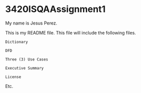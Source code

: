 # 3420ISQAAssignment1

My name is Jesus Perez.

This is my README file.  This file will include the following files.

	Dictionary

	DFD
	
	Three (3) Use Cases

	Executive Summary
	
	License
  
Etc.
